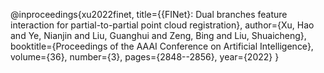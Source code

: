@inproceedings{xu2022finet,
  title={{FINet}: Dual branches feature interaction for partial-to-partial point cloud registration},
  author={Xu, Hao and Ye, Nianjin and Liu, Guanghui and Zeng, Bing and Liu, Shuaicheng},
  booktitle={Proceedings of the AAAI Conference on Artificial Intelligence},
  volume={36},
  number={3},
  pages={2848--2856},
  year={2022}
}
